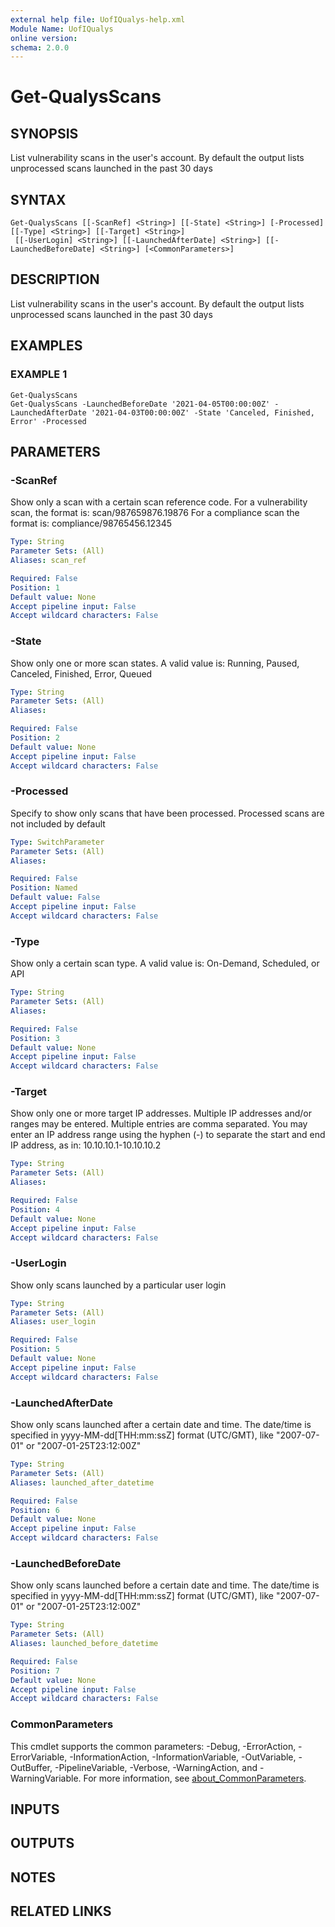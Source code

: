 ```yaml
---
external help file: UofIQualys-help.xml
Module Name: UofIQualys
online version:
schema: 2.0.0
---
```


# Get-QualysScans

## SYNOPSIS
List vulnerability scans in the user's account.
By default the output lists unprocessed scans launched in the past 30 days

## SYNTAX

```
Get-QualysScans [[-ScanRef] <String>] [[-State] <String>] [-Processed] [[-Type] <String>] [[-Target] <String>]
 [[-UserLogin] <String>] [[-LaunchedAfterDate] <String>] [[-LaunchedBeforeDate] <String>] [<CommonParameters>]
```

## DESCRIPTION
List vulnerability scans in the user's account.
By default the output lists unprocessed scans launched in the past 30 days

## EXAMPLES

### EXAMPLE 1
```
Get-QualysScans
Get-QualysScans -LaunchedBeforeDate '2021-04-05T00:00:00Z' -LaunchedAfterDate '2021-04-03T00:00:00Z' -State 'Canceled, Finished, Error' -Processed
```

## PARAMETERS

### -ScanRef
Show only a scan with a certain scan reference code.
For a vulnerability scan, the format is: scan/987659876.19876
For a compliance scan the format is: compliance/98765456.12345

```yaml
Type: String
Parameter Sets: (All)
Aliases: scan_ref

Required: False
Position: 1
Default value: None
Accept pipeline input: False
Accept wildcard characters: False
```

### -State
Show only one or more scan states.
A valid value is: Running, Paused, Canceled, Finished, Error, Queued

```yaml
Type: String
Parameter Sets: (All)
Aliases:

Required: False
Position: 2
Default value: None
Accept pipeline input: False
Accept wildcard characters: False
```

### -Processed
Specify to show only scans that have been processed.
Processed scans are not included by default

```yaml
Type: SwitchParameter
Parameter Sets: (All)
Aliases:

Required: False
Position: Named
Default value: False
Accept pipeline input: False
Accept wildcard characters: False
```

### -Type
Show only a certain scan type.
A valid value is: On-Demand, Scheduled, or API

```yaml
Type: String
Parameter Sets: (All)
Aliases:

Required: False
Position: 3
Default value: None
Accept pipeline input: False
Accept wildcard characters: False
```

### -Target
Show only one or more target IP addresses.
Multiple IP addresses and/or ranges may be entered.
Multiple entries are comma separated.
You may enter an IP address range using the hyphen (-) to separate the start and end IP address, as in:
10.10.10.1-10.10.10.2

```yaml
Type: String
Parameter Sets: (All)
Aliases:

Required: False
Position: 4
Default value: None
Accept pipeline input: False
Accept wildcard characters: False
```

### -UserLogin
Show only scans launched by a particular user login

```yaml
Type: String
Parameter Sets: (All)
Aliases: user_login

Required: False
Position: 5
Default value: None
Accept pipeline input: False
Accept wildcard characters: False
```

### -LaunchedAfterDate
Show only scans launched after a certain date and time.
The date/time is specified in yyyy-MM-dd\[THH:mm:ssZ\] format (UTC/GMT), like "2007-07-01" or "2007-01-25T23:12:00Z"

```yaml
Type: String
Parameter Sets: (All)
Aliases: launched_after_datetime

Required: False
Position: 6
Default value: None
Accept pipeline input: False
Accept wildcard characters: False
```

### -LaunchedBeforeDate
Show only scans launched before a certain date and time.
The date/time is specified in yyyy-MM-dd\[THH:mm:ssZ\] format (UTC/GMT), like "2007-07-01" or "2007-01-25T23:12:00Z"

```yaml
Type: String
Parameter Sets: (All)
Aliases: launched_before_datetime

Required: False
Position: 7
Default value: None
Accept pipeline input: False
Accept wildcard characters: False
```

### CommonParameters
This cmdlet supports the common parameters: -Debug, -ErrorAction, -ErrorVariable, -InformationAction, -InformationVariable, -OutVariable, -OutBuffer, -PipelineVariable, -Verbose, -WarningAction, and -WarningVariable. For more information, see [about_CommonParameters](http://go.microsoft.com/fwlink/?LinkID=113216).

## INPUTS

## OUTPUTS

## NOTES

## RELATED LINKS
